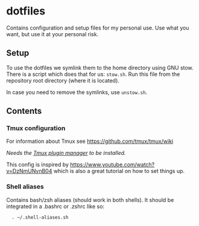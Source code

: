 # dotfiles
Contains configuration and setup files for my personal use. Use what you want, but use it at your personal risk.

## Setup
To use the dotfiles we symlink them to the home directory using GNU stow.<br>
There is a script which does that for us: `stow.sh`. Run this file from the repository root directory (where it is located).

In case you need to remove the symlinks, use `unstow.sh`.

## Contents

### Tmux configuration

For information about Tmux see https://github.com/tmux/tmux/wiki

*Needs the [Tmux plugin manager](https://github.com/tmux-plugins/tpm) to be installed.*

This config is inspired by https://www.youtube.com/watch?v=DzNmUNvnB04 which is also a great tutorial on how to set things up.

### Shell aliases

Contains bash/zsh aliases (should work in both shells). It should be integrated in a .bashrc or .zshrc like so:
```
  . ~/.shell-aliases.sh
```

